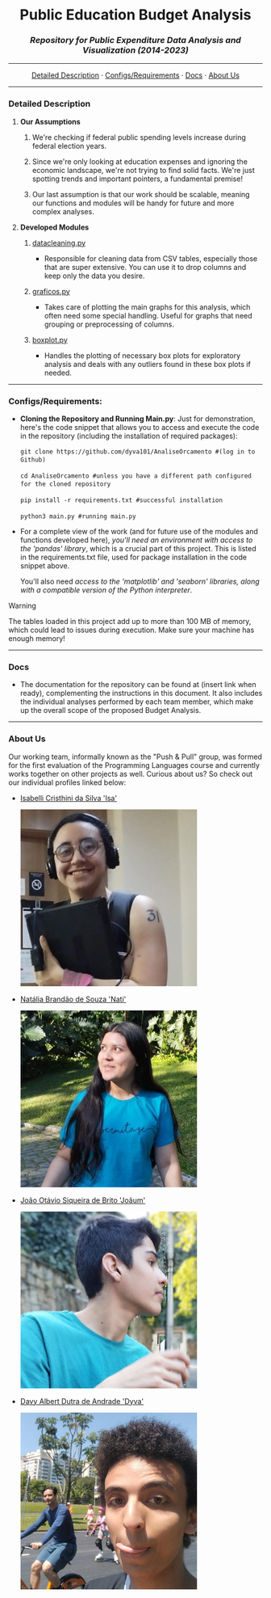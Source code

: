 <div align=center>
  
# Public Education Budget Analysis

### _Repository for Public Expenditure Data Analysis and Visualization (2014-2023)_

</div>

---

<div align=center>
  
  [Detailed Description](README.md#detailed-description)
  ·
  [Configs/Requirements](README.md#configs/requirements)
  ·
  [Docs](README.md#docs)
  ·
  [About Us](README.md#about-us)
  
</div>

---

### Detailed Description

  1. **Our Assumptions**
     1. We're checking if federal public spending levels increase during federal election years.
        
     2. Since we're only looking at education expenses and ignoring the economic landscape, we're
     not trying to find solid facts. We're just spotting trends and important pointers, a fundamental
     premise!

     4. Our last assumption is that our work should be scalable, meaning our functions and modules
     will be handy for future and more complex analyses.
  
  2. **Developed Modules**
     1. [datacleaning.py](datacleaning.py)
          - Responsible for cleaning data from CSV tables, especially those that are super extensive.
            You can use it to drop columns and keep only the data you desire.

     2. [graficos.py](graficos.py)
          - Takes care of plotting the main graphs for this analysis, which often need some special handling.
            Useful for graphs that need grouping or preprocessing of columns.

     3. [boxplot.py](graficos.py)
          - Handles the plotting of necessary box plots for exploratory analysis and deals with any outliers
            found in these box plots if needed.
---

### Configs/Requirements:

  - **Cloning the Repository and Running Main.py**:
    Just for demonstration, here's the code snippet that allows you to access and execute the code in the
    repository (including the installation of required packages):

    ```
    git clone https://github.com/dyva101/AnaliseOrcamento #(log in to Github)

    cd AnaliseOrcamento #unless you have a different path configured for the cloned repository

    pip install -r requirements.txt #successful installation

    python3 main.py #running main.py
    ```
  
  - For a complete view of the work (and for future use of the modules and functions developed here), _you'll
    need an environment with access to the 'pandas' library_, which is a crucial part of this project. This is
    listed in the requirements.txt file, used for package installation in the code snippet above.

    You'll also need _access to the 'matplotlib' and 'seaborn' libraries, along with a compatible version of the 
    Python interpreter_.

  > [!WARNING]
  > The tables loaded in this project add up to more than 100 MB of memory, which could lead to issues during execution.
  > Make sure your machine has enough memory!

---

### Docs

  - The documentation for the repository can be found at (insert link when ready), complementing the instructions in this
    document. It also includes the individual analyses performed by each team member, which make up the overall scope of
    the proposed Budget Analysis.

---

### About Us

  Our working team, informally known as the "Push & Pull" group, was formed for the first evaluation of the Programming 
  Languages course and currently works together on other projects as well. Curious about us? So check out our individual 
  profiles linked below:

  * <a href="https://github.com/isabelli31">Isabelli Cristhini da Silva 'Isa'</a>

    ![Picture, with CONSENT, of a team member](img/isa.jpg)
  
  * <a href="https://github.com/nataliabrandao">Natália Brandão de Souza 'Nati'</a>

    ![Picture, with CONSENT, of a team member](img/nati.jpg)
   
  * <a href="https://github.com/joao998-brt">João Otávio Siqueira de Brito 'Joãum'</a>

    ![Picture, with CONSENT, of a team member](img/joaum.jpg)
 
  * <a href="https://github.com/dyva101">Davy Albert Dutra de Andrade 'Dyva'</a>

    ![Picture, with CONSENT, of a team member](img/dyva.jpg)